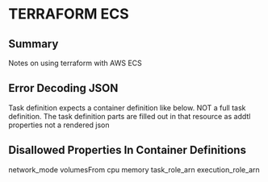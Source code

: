 # TERRAFORM ECS

## Summary

Notes on using terraform with AWS ECS

## Error Decoding JSON

Task definition expects a container definition like below.
NOT a full task definition. The task definition parts are filled out
in that resource as addtl properties not a rendered json

## Disallowed Properties In Container Definitions

network_mode
volumesFrom
cpu
memory
task_role_arn
execution_role_arn
